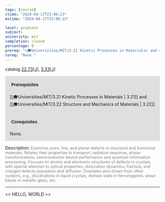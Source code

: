 ```yaml
---
tags: [course]
ctime: "2024-04-17T23:06:23"
mstime: "2024-04-17T23:06:23"

level: graduate
subject: 
university: mit
completion: closed
percentage: 0
prereq: "<🎓Universities/MIT/3.21 Kinetic Processes in Materials> and <🎓Universities/MIT/3.22 Structure and Mechanics of Materials>"
coreq: "None."
---
```


catalog [22.73[J]](http://student.mit.edu/catalog/m22c.html#22.73), [3.33[J]](http://student.mit.edu/catalog/m3a.html#3.33)

<span style="display: block; padding: 15px; background-color: rgb(100, 100, 100, 0.2);"><font id="m_prereq2773_0" style="display: block; font-family: Arial, sans-serif; font-weight: bold; padding: 5px">Prerequisites</font><br><span id="prereq2773_0">[[🎓Universities/MIT/3.21 Kinetic Processes in Materials | 3.21]] and [[🎓Universities/MIT/3.22 Structure and Mechanics of Materials | 3.22]]</span></span>
<span style="display: block; padding: 15px; background-color: rgb(100, 100, 100, 0.2);"><font id="m_coreq2773_0" style="display: block; font-family: Arial, sans-serif; font-weight: bold; padding: 5px">Corequisites</font><br><span id="coreq2773_0">None.</span></span>

<font style="">Description:</font>
<font style="color: grey; font-size: 0.8rem;">Examines point, line, and planar defects in structural and functional materials. Relates their properties to transport, radiation response, phase transformations, semiconductor device performance and quantum information processing. Focuses on atomic and electronic structures of defects in crystals, with special attention to optical properties, dislocation dynamics, fracture, and charged defects population and diffusion. Examples also drawn from other systems, e.g., disclinations in liquid crystals, domain walls in ferromagnets, shear bands in metallic glass, etc.</font>



---

<< HELLO, WORLD >>
